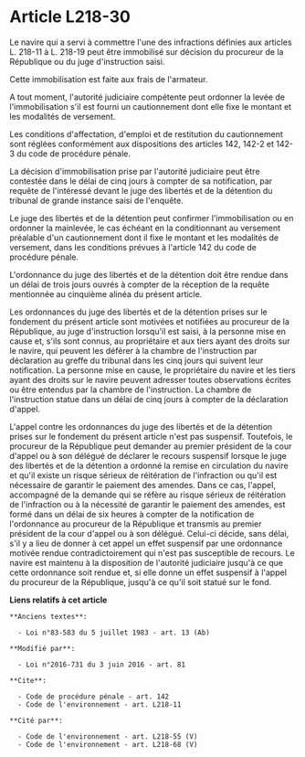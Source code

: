 # Article L218-30

Le navire qui a servi à commettre l'une des infractions définies aux articles L. 218-11 à L. 218-19 peut être immobilisé sur
décision du procureur de la République ou du juge d'instruction saisi. 

Cette immobilisation est faite aux frais de l'armateur.

A tout moment, l'autorité judiciaire compétente peut ordonner la levée de l'immobilisation s'il est fourni un cautionnement
dont elle fixe le montant et les modalités de versement. 

Les conditions d'affectation, d'emploi et de restitution du cautionnement sont réglées conformément aux dispositions des
articles 142, 142-2 et 142-3 du code de procédure pénale.

La décision d'immobilisation prise par l'autorité judiciaire peut être contestée dans le délai de cinq jours à compter de sa
notification, par requête de l'intéressé devant le juge des libertés et de la détention du tribunal de grande instance saisi
de l'enquête. 

Le juge des libertés et de la détention peut confirmer l'immobilisation ou en ordonner la mainlevée, le cas échéant en la
conditionnant au versement préalable d'un cautionnement dont il fixe le montant et les modalités de versement, dans les
conditions prévues à l'article 142 du code de procédure pénale.

L'ordonnance du juge des libertés et de la détention doit être rendue dans un délai de trois jours ouvrés à compter de la
réception de la requête mentionnée au cinquième alinéa du présent article.

Les ordonnances du juge des libertés et de la détention prises sur le fondement du présent article sont motivées et notifiées
au procureur de la République, au juge d'instruction lorsqu'il est saisi, à la personne mise en cause et, s'ils sont connus,
au propriétaire et aux tiers ayant des droits sur le navire, qui peuvent les déférer à la chambre de l'instruction par
déclaration au greffe du tribunal dans les cinq jours qui suivent leur notification. La personne mise en cause, le
propriétaire du navire et les tiers ayant des droits sur le navire peuvent adresser toutes observations écrites ou être
entendus par la chambre de l'instruction. La chambre de l'instruction statue dans un délai de cinq jours à compter de la
déclaration d'appel.

L'appel contre les ordonnances du juge des libertés et de la détention prises sur le fondement du présent article n'est pas
suspensif. Toutefois, le procureur de la République peut demander au premier président de la cour d'appel ou à son délégué de
déclarer le recours suspensif lorsque le juge des libertés et de la détention a ordonné la remise en circulation du navire et
qu'il existe un risque sérieux de réitération de l'infraction ou qu'il est nécessaire de garantir le paiement des amendes.
Dans ce cas, l'appel, accompagné de la demande qui se réfère au risque sérieux de réitération de l'infraction ou à la
nécessité de garantir le paiement des amendes, est formé dans un délai de six heures à compter de la notification de
l'ordonnance au procureur de la République et transmis au premier président de la cour d'appel ou à son délégué. Celui-ci
décide, sans délai, s'il y a lieu de donner à cet appel un effet suspensif par une ordonnance motivée rendue
contradictoirement qui n'est pas susceptible de recours. Le navire est maintenu à la disposition de l'autorité judiciaire
jusqu'à ce que cette ordonnance soit rendue et, si elle donne un effet suspensif à l'appel du procureur de la République,
jusqu'à ce qu'il soit statué sur le fond.

**Liens relatifs à cet article**

	**Anciens textes**:

	  - Loi n°83-583 du 5 juillet 1983 - art. 13 (Ab)

	**Modifié par**:

	  - Loi n°2016-731 du 3 juin 2016 - art. 81

	**Cite**:

	  - Code de procédure pénale - art. 142
	  - Code de l'environnement - art. L218-11

	**Cité par**:

	  - Code de l'environnement - art. L218-55 (V)
	  - Code de l'environnement - art. L218-68 (V)
